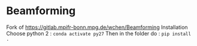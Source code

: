 # Beamforming

Fork of https://gitlab.mpifr-bonn.mpg.de/wchen/Beamforming
Installation 
Choose python 2 : `conda activate py27`
Then in the folder do : `pip install .`
